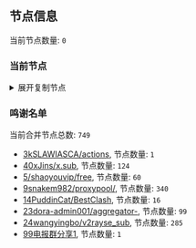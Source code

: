 
## 节点信息
当前节点数量: `0`
### 当前节点
<details>
  <summary>展开复制节点</summary>

    

</details>

### 鸣谢名单
当前合并节点总数: `749`
- [3kSLAWIASCA/actions](https://github.com/kSLAWIASCA/actions), 节点数量: `1`
- [40xJins/x.sub](https://github.com/0xJins/x.sub), 节点数量: `124`
- [5/shaoyouvip/free](https://github.com/shaoyouvip/free), 节点数量: `60`
- [9snakem982/proxypool/](https://github.com/snakem982/proxypool/), 节点数量: `340`
- [14PuddinCat/BestClash](https://github.com/PuddinCat/BestClash), 节点数量: `16`
- [23dora-admin001/aggregator-](https://github.com/dora-admin001/aggregator-), 节点数量: `99`
- [24wangyingbo/v2rayse_sub](https://github.com/wangyingbo/v2rayse_sub), 节点数量: `285`
- [99电报群分享1](https://github.com/cdddbc/getAirport), 节点数量: `1`



